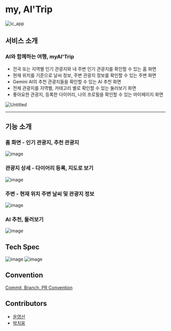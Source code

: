 # my, AI'Trip
![ic_app](https://github.com/ParkChiUng/My_Ai_Tirp/assets/77600832/7827d960-63b5-416c-a0af-15648abf4ee9)

## 서비스 소개
### AI와 함께하는 여행, myAI'Trip
- 전국 또는 지역별 인기 관광지와 내 주변 인기 관광지를 확인할 수 있는 홈 화면 
- 현재 위치를 기준으로 날씨 정보, 주변 관광지 정보를 확인할 수 있는 주변 화면
- Gemini AI의 추천 관광지들을 확인할 수 있는 AI 추천 화면
- 전체 관광지를 지역별, 카테고리 별로 확인할 수 있는 둘러보기 화면
- 좋아요한 관광지, 등록한 다이어리, 나의 프로필을 확인할 수 있는 마이페이지 화면

![Untitled](https://github.com/ParkChiUng/My_Ai_Tirp/assets/77600832/b47cfef4-a052-4e00-b877-b8a89e00f7b9)

----

## 기능 소개

### 홈 화면 - 인기 관광지, 추천 관광지
![image](https://github.com/ParkChiUng/My_Ai_Tirp/assets/77600832/1c92bdac-83e3-4af2-85c9-43598506cbd0)


### 관광지 상세 - 다이어리 등록, 지도로 보기
![image](https://github.com/ParkChiUng/My_Ai_Tirp/assets/77600832/b7e0a40a-5e43-44f4-b76e-5d6caa16e6f9)


### 주변 - 현재 위치 주변 날씨 및 관광지 정보
![image](https://github.com/ParkChiUng/My_Ai_Tirp/assets/77600832/18d7917a-c8e3-476a-a86a-2cba8b4dc67f)

### AI 추천, 둘러보기
![image](https://github.com/ParkChiUng/My_Ai_Tirp/assets/77600832/319f2ae6-46d9-474f-a436-4d920157984b)

## Tech Spec
![image](https://github.com/ParkChiUng/My_Ai_Tirp/assets/77600832/a6094efe-20fc-47c2-bbb4-a9b58d5a89e8)
![image](https://github.com/ParkChiUng/My_Ai_Tirp/assets/77600832/cb36c367-442a-4e80-ba3e-e826e2d7abd4)


## Convention
[Commit, Branch, PR Convention](https://github.com/ParkChiUng/My_Ai_Tirp/blob/develop/Docs/GitHubConvention.md)

## Contributors
- [윤영선](https://github.com/yys7517)
- [박치웅](https://github.com/ParkChiUng)
